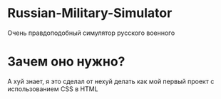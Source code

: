 # Russian-Military-Simulator
Очень правдоподобный симулятор русского военного
# Зачем оно нужно?
А хуй знает, я это сделал от нехуй делать как мой первый проект с использованием CSS в HTML
